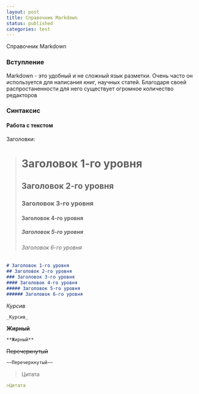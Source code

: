 ```yaml
---
layout: post
title: Справочник Markdown
status: published
categories: test
---
```

Справочник Markdown
### Вступление 
Markdown - это удобный и не сложный язык разметки. 
Очень часто он используется для написания книг, научных статей. 
Благодаря своей распростаненности для него существует огромное количество редакторов
### Синтаксис
#### Работа с текстом
Заголовки:
># Заголовок 1-го уровня
>## Заголовок 2-го уровня
>### Заголовок 3-го уровня
>#### Заголовок 4-го уровня
>##### Заголовок 5-го уровня
>###### Заголовок 6-го уровня
```markdown
# Заголовок 1-го уровня
## Заголовок 2-го уровня
### Заголовок 3-го уровня
#### Заголовок 4-го уровня
##### Заголовок 5-го уровня
###### Заголовок 6-го уровня
```
_Курсив_
```markdown
_Курсив_
```
**Жирный**
```markdown
**Жирный**
```
~~Перечеркнутый~~
```markdown
~~Перечеркнутый~~
```
>Цитата
```markdown
>Цитата
```